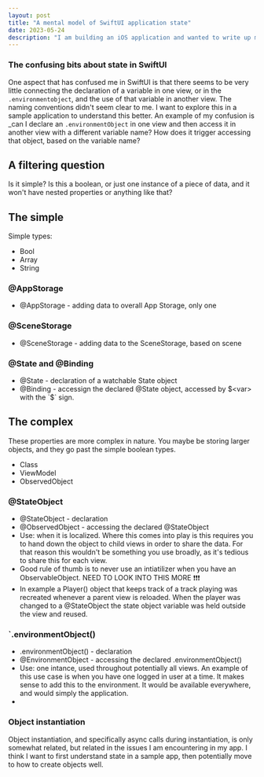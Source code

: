 ```yaml
---
layout: post
title: "A mental model of SwiftUI application state"
date: 2023-05-24
description: "I am building an iOS application and wanted to write up my understanding of _state_ in SwiftUI."
---
```


### The confusing bits about state in SwiftUI

One aspect that has confused me in SwiftUI is that there seems to be very little connecting the declaration of a variable in one view, or in the `.environmentobject`, and the use of that variable in another view. The naming conventions didn't seem clear to me. I want to explore this in a sample application to understand this better. An example of my confusion is _can I declare an `.environmentObject` in one view and then access it in another view with a different variable name? How does it trigger accessing that object, based on the variable name? 

## A filtering question

Is it simple? Is this a boolean, or just one instance of a piece of data, and it won't have nested properties or anything like that? 

## The simple

Simple types: 

- Bool
- Array
- String

### @AppStorage

- @AppStorage - adding data to overall App Storage, only one

### @SceneStorage

- @SceneStorage - adding data to the SceneStorage, based on scene

### @State and @Binding

- @State - declaration of a watchable State object
- @Binding - accessign the declared @State object, accessed by $<var> with the `$` sign. 

## The complex

These properties are more complex in nature. You maybe be storing larger objects, and they go past the simple boolean types. 

- Class
- ViewModel
- ObservedObject

### @StateObject

- @StateObject - declaration
- @ObservedObject - accessing the declared @StateObject
- Use: when it is localized. Where this comes into play is this requires you to hand down the object to child views in order to share the data. For that reason this wouldn't be something you use broadly, as it's tedious to share this for each view. 
- Good rule of thumb is to never use an intiatilizer when you have an ObservableObject. NEED TO LOOK INTO THIS MORE ❗❗️❗️️
- In example a Player() object that keeps track of a track playing was recreated whenever a parent view is reloaded. When the player was changed to a @StateObject the state object variable was held outside the view and reused. 

### `.environmentObject()

- .environmentObject() - declaration
- @EnvironmentObject - accessing the declared .environmentObject()
- Use: one intance, used throughout potentially all views. An example of this use case is when you have one logged in user at a time. It makes sense to add this to the environment. It would be available everywhere, and would simply the application. 
- 








### Object instantiation 

Object instantiation, and specifically async calls during instantiation, is only somewhat related, but related in the issues I am encountering in my app. I think I want to first understand state in a sample app, then potentially move to how to create objects well. 
